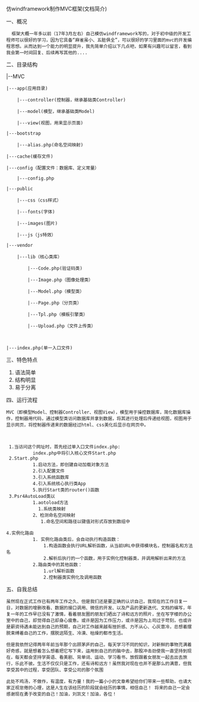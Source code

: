 仿windframework制作MVC框架(文档简介)

一、概况

      框架大概一年多以前（17年3月左右）自己模仿windframework写的，对于初中级的开发工程师可以很好的学习，因为它具备“麻雀虽小、五脏俱全”，可以很好的学习里面的mvc的开发编程思想。从而达到一个能力的明显提升，我先简单介绍以下几点吧，如果有兴趣可以留言，看到我会第一时间回复、后续再写其他的....

二、目录结构

|--MVC

	|---app(应用目录)

		|---controller(控制器，继承基础类Controller)

		|---model(模型，继承基础类Model)

		|---view(视图，用来显示页面)

	|---bootstrap

		|---alias.php(命名空间映射)

	|---cache(缓存文件)

	|---config（配置文件：数据库、定义常量）

		|---config.php

	|---public

		|---css（css样式）

		|---fonts(字体)

		|---images(图片)

		|---js（js特效）

	|---vendor

		|---lib（核心类库）

			|---Code.php(验证码类)

			|---Image.php（图像处理类）

			|---Model.php（模型类）

			|---Page.php（分页类）

			|---Tpl.php（模板引擎类）

			|---Upload.php（文件上传类）



	|---index.php(单一入口文件)

三、特色特点

1. 语法简单
2. 结构明显
3. 易于分离



四、运行流程

    MVC（即模型Model、控制器Controller、视图View），模型用于操控数据库，简化数据库操作，控制器用代码，通过模型类访问数据库并拿到数据，将其进行处理后传递给视图，视图用于显示网页，将控制器传递来的数据经过html、css美化后显示在网页中。



     1.当访问这个网址时，首先经过单入口文件index.php:
              index.php中将引入核心文件Start.php
     2.Start.php
              1.启动方法，即创建自动加载对象方法
              2.引入配置文件
              3.引入系统函数库
              4.引入系统核心执行类App
              5.执行Start类的router()函数
     3.Psr4AutoLoad类以
              1.aotoload方法
              	1.系统类映射
              2、检测命名空间映射
                 1.命名空间和路径以键值对形式存放到数组中
          
    4.实例化路由
              1. 实例化路由类后，会自动执行构造函数：
                  1.构造函数会执行URL解析函数，从当前URL中获得模块名，控制器名和方法名
                  2.解析后执行的一个函数，用于实例化控制器类，并调用解析出来的方法
              2.路由类中的其他函数：
                  1.url解析函数
                  2.控制器类实例化及调用函数

五、自我总结

	虽然现在正式工作已有两年工作之久、但是我们还是要正确的认识自己，我现在的工作日复一日，对数据的增删改看、数据的接口调用、微信的开发、以及产品的更新迭代、文档的编写，年复一年的工作早已没有了激情，看着朋友圈的朋友们晒出了诗和远方的照片，坐在写字楼的办公室中的自己，却觉得自己却身心疲惫。或许是因为工作压力，或许是因为上司过于苛刻，也或许是薪资待遇未能达到自己的预期，自己对工作越来越有挫折感、力不从心、心灰意冷，总想着摆脱束缚着自己的工作，摆脱这陌生、冷漠、枯燥的都市生活。

	但是我依然记得两年年前当年那个出顾茅庐的自己，每天学习不同的知识，对新鲜的事物充满着好奇感，就是想着怎么想着把它写下来，运用到自己的的脑中去，那股冲击劲使我一直坚持到现在，每天都会坚持学英语、看美剧、背单词、运动、学习看书，放假跟着女朋友一起去出去旅行，乐此不彼。生活不仅仅只是工作，还有诗和远方！虽然我对现在也并不是那么的满意，但我享受其中的过程，享受团队、享受公司的那个氛围

	此处不鸡汤，不做作，有温度，有力量！我的一篇小小的文章希望给你们带来一些帮助，也请大家正视怠倦的心理，这是人生在该经历的阶段就会经历的事情，相信自己！ 将来的自己一定会感谢现在勇于改变的自己！加油，刘凯文！加油，各位！
